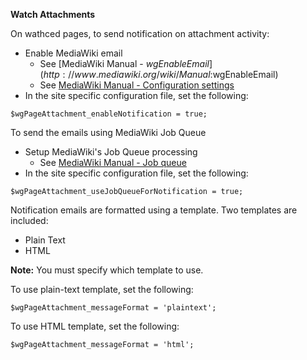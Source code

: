 **Watch Attachments**

On wathced pages, to send notification on attachment activity:

  * Enable MediaWiki email
    * See [MediaWiki Manual - $wgEnableEmail](http://www.mediawiki.org/wiki/Manual:$wgEnableEmail)
    * See [MediaWiki Manual - Configuration settings](http://www.mediawiki.org/wiki/Manual:Configuration_settings)
  * In the site specific configuration file, set the following:
```
$wgPageAttachment_enableNotification = true;
```

To send the emails using MediaWiki Job Queue

  * Setup MediaWiki's Job Queue processing
    * See [MediaWiki Manual - Job queue](http://www.mediawiki.org/wiki/Manual:Job_queue)
  * In the site specific configuration file, set the following:
```
$wgPageAttachment_useJobQueueForNotification = true;
```

Notification emails are formatted using a template. Two templates are included:

  * Plain Text
  * HTML

**Note:** You must specify which template to use.

To use plain-text template, set the following:
```
$wgPageAttachment_messageFormat = 'plaintext';
```

To use HTML template, set the following:
```
$wgPageAttachment_messageFormat = 'html';
```